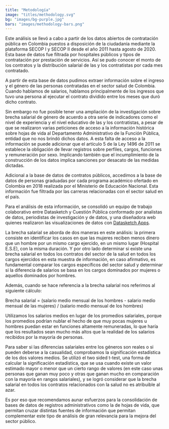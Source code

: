 ```yaml
---
title: "Metodología"
image: "titles/methodology.svg"
bg: "images/bg-purple.jpg"
bars: "images/methodology-bars.png"
---
```


Este análisis se llevó a cabo a partir de los datos abiertos de contratación pública en Colombia puestos a disposición de la ciudadanía mediante la plataforma SECOP I y SECOP II desde el año 2011 hasta agosto de 2020. Esta base de datos fue filtrada por hospitales públicos y tipos de contratación por prestación de servicios. Así se pudo conocer el monto de los contratos y la distribución salarial de las y los contratistas por cada mes contratado.

A partir de esta base de datos pudimos extraer información sobre el ingreso y el género de las personas contratadas en el sector salud de Colombia. Cuando hablamos de salarios, hablamos principalmente de los ingresos que tuvo una persona al ejecutar el contrato dividido entre los meses que duró dicho contrato.

Sin embargo no fue posible tener una ampliación de la investigación sobre brecha salarial de género de acuerdo a otra serie de indicadores como el nivel de experiencia y el nivel educativo de las y los contratistas, a pesar de que se realizaron varias peticiones de acceso a la información histórica sobre hojas de vida al Departamento Administrativo de la Función Pública, entidad que no nos brindó dichos datos. A esta falta de acceso a la información se puede adicionar que el artículo 5 de la Ley 1496 de 2011 se establece la obligación de llevar registros sobre perfiles, cargos, funciones y remuneración por sexo. Implicando también que el incumplimiento de la construcción de los datos implica sanciones por desacato de las medidas dictadas.

Adicional a la base de datos de contratos públicos, accedimos a la base de datos de personas graduadas por cada programa académico ofertado en Colombia en 2018 realizada por el Ministerio de Educación Nacional. Esta información fue filtrada por las carreras relacionadas con el sector salud en el país.

Para el análisis de esta información, se consolidó un equipo de trabajo colaborativo entre Datasketch y Cuestión Pública conformado por analistas de datos, periodistas de investigación y de datos, y una diseñadora web quienes realizaron las visualizaciones de datos con [Datasketch Apps](https://www.datasketch.co/apps/gallery?lang=es).

La brecha salarial se aborda de dos maneras en este análisis: la primera consiste en identificar los casos en que las mujeres reciben menos dinero que un hombre por un mismo cargo ejercido, en un mismo lugar (Hospital E.S.E), con la misma duración. Y por otro lado determinar si existe una brecha salarial en todos los contratos del sector de la salud en todos los cargos ejercidos en esta muestra de información, en caso afirmativo, es fundamental comparar los cargos específicos del sector salud y determinar si la diferencia de salarios se basa en los cargos dominados por mujeres o aquellos dominados por hombres.

Además, cuando se hace referencia a la brecha salarial nos referimos al siguiente cálculo:

Brecha salarial = (salario medio mensual de los hombres - salario medio mensual de las mujeres) / (salario medio mensual de los hombres)

Utilizamos los salarios medios en lugar de los promedios salariales, porque los promedios podrían nublar el hecho de que muy pocas mujeres u hombres puedan estar en funciones altamente remuneradas, lo que haría que los resultados sean mucho más altos que la realidad de los salarios recibidos por la mayoría de personas.

Para saber si las diferencias salariales entre los géneros son reales o si pueden deberse a la casualidad, comprobamos la significación estadística de los dos valores medios. Se utilizó el two sided t-test, una forma de calcular la significación estadística, que se usa cuando existe un valor estimado mayor o menor que un cierto rango de valores (en este caso unas personas que ganan muy poco y otras que ganan mucho en comparación con la mayoría en rangos salariales), y se logró considerar que la brecha salarial en todos los contratos relacionados con la salud no es atribuible al azar.

Es por eso que recomendamos aunar esfuerzos para la consolidación de bases de datos de
registros administrativos como la de hojas de vida, que permitan cruzar distintas fuentes de información que permitan complementar este tipo de análisis de gran relevancia para la mejora del sector público.